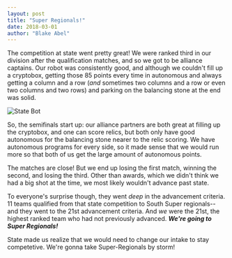 ```yaml
---
layout: post
title: "Super Regionals!"
date: 2018-03-01
author: "Blake Abel"
---
```


The competition at state went pretty great! We were ranked third in our division after the qualification matches, and so we got to be alliance captains. Our robot was consistently good, and although we couldn't fill up a cryptobox, getting those 85 points every time in autonomous and always getting a column and a row (*and* sometimes two columns and a row or even two columns and two rows) and parking on the balancing stone at the end was solid.

![State Bot](https://github.com/MICDSRobotics/MICDSRobotics.github.io/blob/master/assets/img/state.jpg?raw=true)

So, the semifinals start up: our alliance partners are both great at filling up the cryptobox, and one can score relics, but both only have good autonomous for the balancing stone nearer to the relic scoring. We have autonomous programs for every side, so it made sense that we would run more so that both of us get the large amount of autonomous points.

The matches are close! But we end up losing the first match, winning the second, and losing the third. Other than awards, which we didn't think we had a big shot at the time, we most likely wouldn't advance past state.

To everyone's surprise though, they went *deep* in the advancement criteria. 11 teams qualified from that state competition to South Super regionals-- and they went to the 21st advancement criteria. And *we* were the 21st, the highest ranked team who had not previously advanced. ***We're going to Super Regionals!***

State made us realize that we would need to change our intake to stay competetive. We're gonna take Super-Regionals by storm!
